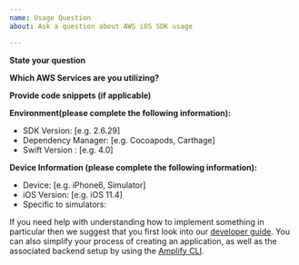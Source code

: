```yaml
---
name: Usage Question
about: Ask a question about AWS iOS SDK usage

---
```


**State your question**

**Which AWS Services are you utilizing?**

**Provide code snippets (if applicable)**

**Environment(please complete the following information):**
 - SDK Version: [e.g. 2.6.29]
 - Dependency Manager: [e.g. Cocoapods, Carthage]
 - Swift Version : [e.g. 4.0]

**Device Information (please complete the following information):**
 - Device: [e.g. iPhone6, Simulator]
 - iOS Version: [e.g. iOS 11.4]
 - Specific to simulators:

If you need help with understanding how to implement something in particular then we suggest that you first look into our [developer guide](https://docs.aws.amazon.com/aws-mobile/latest/developerguide/aws-mobile-android-and-iOS.html). You can also simplify your process of creating an application, as well as the associated backend setup by using the [Amplify CLI](https://aws-amplify.github.io/media/get_started).
